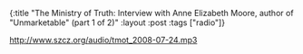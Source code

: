 {:title "The Ministry of Truth: Interview with Anne Elizabeth Moore, author of \"Unmarketable\" (part 1 of 2)"
:layout :post
:tags  ["radio"]}

<http://www.szcz.org/audio/tmot_2008-07-24.mp3>

